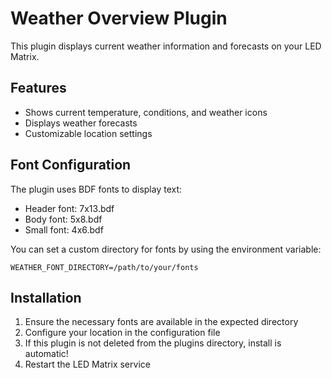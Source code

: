 # Weather Overview Plugin

This plugin displays current weather information and forecasts on your LED Matrix.

## Features

- Shows current temperature, conditions, and weather icons
- Displays weather forecasts
- Customizable location settings


## Font Configuration

The plugin uses BDF fonts to display text:
- Header font: 7x13.bdf 
- Body font: 5x8.bdf
- Small font: 4x6.bdf

You can set a custom directory for fonts by using the environment variable:
```
WEATHER_FONT_DIRECTORY=/path/to/your/fonts
```

## Installation
1. Ensure the necessary fonts are available in the expected directory
2. Configure your location in the configuration file
3. If this plugin is not deleted from the plugins directory, install is automatic!
4. Restart the LED Matrix service
